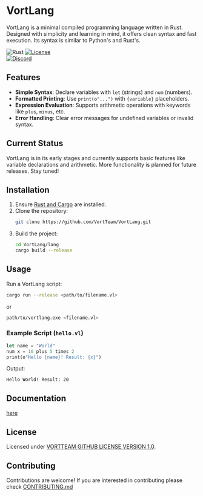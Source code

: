 # VortLang

VortLang is a minimal compiled programming language written in Rust. Designed with simplicity and learning in mind, it offers clean syntax and fast execution.
Its syntax is similar to Python's and Rust's.

![Rust](https://img.shields.io/badge/🦀%20rust-orange?style=for-the-badge)
[![License](https://img.shields.io/badge/License-VORTTEAM%20GITHUB%20LICENSE%20v1-blueviolet?style=for-the-badge)](https://github.com/VortTeam/)\
[![Discord](https://img.shields.io/badge/Discord-Join%20Now-5865F2?logo=discord&logoColor=white)](https://discord.gg/At3CcCqcR2)


## Features

- **Simple Syntax**: Declare variables with `let` (strings) and `num` (numbers).
- **Formatted Printing**: Use `print(o"...")` with `{variable}` placeholders.
- **Expression Evaluation**: Supports arithmetic operations with keywords like `plus`, `minus`, etc.
- **Error Handling**: Clear error messages for undefined variables or invalid syntax.

## Current Status  

VortLang is in its early stages and currently supports basic features like variable declarations and arithmetic. More functionality is planned for future releases. Stay tuned!  

## Installation

1. Ensure [Rust and Cargo](https://www.rust-lang.org/tools/install) are installed.
2. Clone the repository:
   ```bash
   git clone https://github.com/VortTeam/VortLang.git
   ```
3. Build the project:
   ```bash
   cd VortLang/lang
   cargo build --release
   ```

## Usage

Run a VortLang script:
```bash
cargo run --release <path/to/filename.vl>
```
or
```bash
path/to/vortlang.exe <filename.vl>
```

### Example Script (`hello.vl`)
```rust
let name = "World"
num x = 10 plus 5 times 2
print(o"Hello {name}! Result: {x}")
```

Output:
```
Hello World! Result: 20
```
## Documentation
[here](/doc)

## License

Licensed under [VORTTEAM GITHUB LICENSE VERSION 1.0](LICENSE).

## Contributing

Contributions are welcome! If you are interested in contributing please check [CONTRIBUTING.md](CONTRIBUTING.md)
